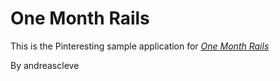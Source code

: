 # One Month Rails

This is the Pinteresting sample application for 
[*One Month Rails*](http://onemonthrails.com)

By andreascleve